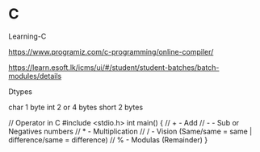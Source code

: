 # C
Learning-C

https://www.programiz.com/c-programming/online-compiler/

https://learn.esoft.lk/icms/ui/#/student/student-batches/batch-modules/details

Dtypes

char 1 byte
int 2 or 4 bytes
short 2 bytes

// Operator in C
#include <stdio.h>
int main() {
    // + - Add
    // - - Sub or Negatives numbers
    // * - Multiplication
    // / - Vision (Same/same = same | difference/same = difference)
    // % - Modulas (Remainder)
}
